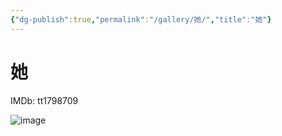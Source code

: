 ```yaml
---
{"dg-publish":true,"permalink":"/gallery/她/","title":"她"}
---
```



# 她

IMDb: tt1798709

![image](https://img1.doubanio.com/view/photo/s_ratio_poster/public/p2166850749.webp)
